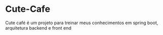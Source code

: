 # Cute-Cafe
Cute café é um projeto para treinar meus conhecimentos em spring boot, arquitetura backend e front end
